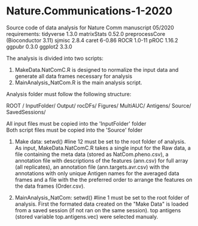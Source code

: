 # Nature.Communications-1-2020
Source code of data analysis for Nature Comm manuscript 05/2020
requirements:
  tidyverse 1.3.0
  matrixStats 0.52.0
  preprocessCore (Bioconductor 3.11)
  sjmisc 2.8.4
  caret 6-0.86
  ROCR 1.0-11
  pROC 1.16.2
  ggpubr 0.3.0
  ggplot2 3.3.0
  

The analysis is divided into two scripts:
  1. MakeData.NatComC.R is designed to normalize the input data and generate all data frames necessary for analysis
  2. MainAnalysis_NatCom.R is the main analysis script.
  
Analysis folder must follow the following structure:

ROOT / 
       InputFolder/
       Output/
              rocDFs/
       Figures/ 
               MultiAUC/
               Antigens/
       Source/
       SavedSessions/
  
All input files must be copied into the 'InputFolder' folder  
Both script files must be copied into the 'Source' folder

1. Make data:
    setwd() #line 12 must be set to the root folder of analysis.      
    As input, MakeData.NatComC.R takes a single input for the Raw data, a file containing the meta data (stored as NatCom.pheno.csv), a annotation file with descriptions of the features (ann.csv) for full array (all replicates), an annotation file (ann.targets.avr.csv) with the annotations with only unique Antigen names for the averaged data frames and a file with the the preferred order to arrange the features on the data frames (Order.csv).
    
2. MainAnalysis_NatCom:
  setwd() #line 1 must be set to the root folder of analysis. 
  First the formated data created on the "Make Data" is loaded from a saved session (if not ran on the same session).
  top antigens (stored variable top.antigens.vec) were selected manualy.  
  
  
